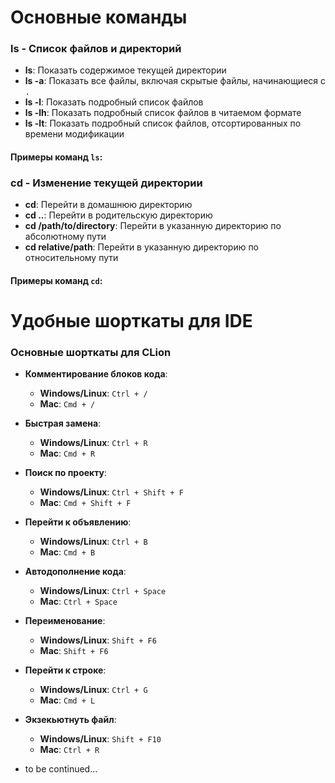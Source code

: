 # Основные команды

### ls - Список файлов и директорий
- **ls**: Показать содержимое текущей директории
- **ls -a**: Показать все файлы, включая скрытые файлы, начинающиеся с `.`
- **ls -l**: Показать подробный список файлов
- **ls -lh**: Показать подробный список файлов в читаемом формате
- **ls -lt**: Показать подробный список файлов, отсортированных по времени модификации

#### Примеры команд `ls`:


### cd - Изменение текущей директории
- **cd**: Перейти в домашнюю директорию
- **cd ..**: Перейти в родительскую директорию
- **cd /path/to/directory**: Перейти в указанную директорию по абсолютному пути
- **cd relative/path**: Перейти в указанную директорию по относительному пути

#### Примеры команд `cd`:


# Удобные шорткаты для IDE

### Основные шорткаты для CLion
- **Комментирование блоков кода**:
  - **Windows/Linux**: `Ctrl + /`
  - **Mac**: `Cmd + /`

- **Быстрая замена**:
  - **Windows/Linux**: `Ctrl + R`
  - **Mac**: `Cmd + R`

- **Поиск по проекту**:
  - **Windows/Linux**: `Ctrl + Shift + F`
  - **Mac**: `Cmd + Shift + F`

- **Перейти к объявлению**:
  - **Windows/Linux**: `Ctrl + B`
  - **Mac**: `Cmd + B`

- **Автодополнение кода**:
  - **Windows/Linux**: `Ctrl + Space`
  - **Mac**: `Ctrl + Space`

- **Переименование**:
  - **Windows/Linux**: `Shift + F6`
  - **Mac**: `Shift + F6`

- **Перейти к строке**:
  - **Windows/Linux**: `Ctrl + G`
  - **Mac**: `Cmd + L`

- **Экзекьютнуть файл**:
  - **Windows/Linux**: `Shift + F10`
  - **Mac**: `Ctrl + R`

- to be continued...
